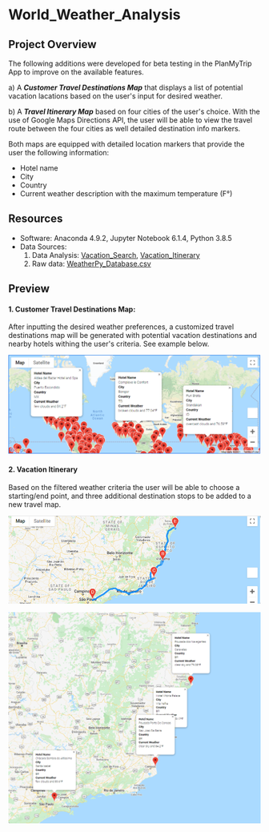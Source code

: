 # World_Weather_Analysis

## Project Overview

The following additions were developed for beta testing in the PlanMyTrip App to improve on the available features.

a) A ***Customer Travel Destinations Map*** that displays a list of potential vacation lacations based on the user's input for desired weather.  

b) A ***Travel Itinerary Map*** based on four cities of the user's choice. With the use of Google Maps Directions API, the user will be able to view the travel route between the four cities as well detailed destination info markers. 

Both maps are equipped with detailed location markers that provide the user the following information:

- Hotel name
- City
- Country
- Current weather description with the maximum temperature (F°)


## Resources 

- Software: Anaconda 4.9.2, Jupyter Notebook 6.1.4, Python 3.8.5
- Data Sources: 
   1. Data Analysis: [Vacation_Search](Vacation_Search/Vacation_Search.ipynb), [Vacation_Itinerary](Vacation_Itinerary/Vacation_Itinerary.ipynb)
   2. Raw data: [WeatherPy_Database.csv](Weather_Database/WeatherPy_Database.csv)

## Preview

#### 1. Customer Travel Destinations Map:

After inputting the desired weather preferences, a customized travel destinations map will be generated with potential vacation destinations and nearby hotels withing the user's criteria. See example below.

<p align="center">
  <img src="Vacation_Search/WeatherPy_vacation_map.png" width="900"/>
</p>


#### 2. Vacation Itinerary

Based on the filtered weather criteria the user will be able to choose a starting/end point, and three additional destination stops to be added to a new travel map. 

<p align="center">
  <img src="Vacation_Itinerary/WeatherPy_travel_map.PNG" width="900"/>
</p>


<p align="center">
  <img src="Vacation_Itinerary/WeatherPy_travel_map_markers.png" width="600"/>
</p>
